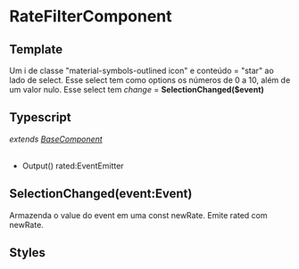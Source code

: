 # RateFilterComponent

## Template
Um i de classe "material-symbols-outlined icon" e conteúdo = "star" ao lado de select. Esse select tem como options os números de 0 a 10, além de um valor nulo.  Esse select tem *change* = **SelectionChanged($event)**
## Typescript
*extends [BaseComponent](/Docs/src/app/components/BaseComponent.md)*<br><br>
- Output() rated:EventEmitter<number>
## SelectionChanged(event:Event)
Armazenda o value do event em uma const newRate. Emite rated com newRate. 
## Styles